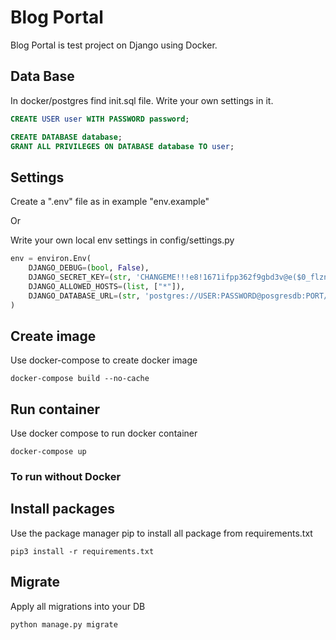 # Blog Portal
Blog Portal is test project on Django using Docker.

## Data Base
In docker/postgres find init.sql file. Write your own settings in it.
``` sql
CREATE USER user WITH PASSWORD password;

CREATE DATABASE database;
GRANT ALL PRIVILEGES ON DATABASE database TO user;
```

## Settings
Create a ".env" file as in example "env.example"

Or

Write your own local env settings in config/settings.py

```python
env = environ.Env(
    DJANGO_DEBUG=(bool, False),
    DJANGO_SECRET_KEY=(str, 'CHANGEME!!!e8!1671ifpp362f9gbd3v@e($0_flznbb3fa2d4zg7zn@%yyk2'),
    DJANGO_ALLOWED_HOSTS=(list, ["*"]),
    DJANGO_DATABASE_URL=(str, 'postgres://USER:PASSWORD@posgresdb:PORT/blog_portal'),
)
```

## Create image
Use docker-compose to create docker image
```docker
docker-compose build --no-cache
```
## Run container
Use docker compose to run docker container
```docker
docker-compose up
```

### To run without Docker

## Install packages
Use the package manager pip to install all package from requirements.txt
```shell
pip3 install -r requirements.txt
```
## Migrate
Apply all migrations into your DB
```shell
python manage.py migrate
```
